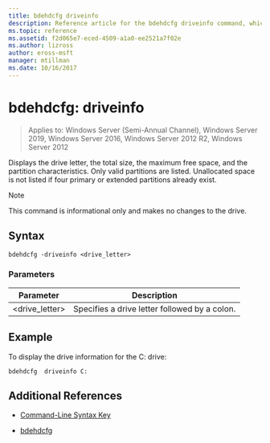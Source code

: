 ```yaml
---
title: bdehdcfg driveinfo
description: Reference article for the bdehdcfg driveinfo command, which displays the drive letter, the total size, the maximum free space, and the partition characteristics.
ms.topic: reference
ms.assetid: f2d065e7-eced-4509-a1a0-ee2521a7f02e
ms.author: lizross
author: eross-msft
manager: mtillman
ms.date: 10/16/2017
---
```

# bdehdcfg: driveinfo

> Applies to: Windows Server (Semi-Annual Channel), Windows Server 2019, Windows Server 2016, Windows Server 2012 R2, Windows Server 2012

Displays the drive letter, the total size, the maximum free space, and the partition characteristics. Only valid partitions are listed. Unallocated space is not listed if four primary or extended partitions already exist.

>[!NOTE]
> This command is informational only and makes no changes to the drive.

## Syntax

```
bdehdcfg -driveinfo <drive_letter>
```

### Parameters

| Parameter | Description |
| --------- | ----------- |
| <drive_letter> | Specifies a drive letter followed by a colon. |

## Example

To display the drive information for the C: drive:

```
bdehdcfg  driveinfo C:
```

## Additional References

- [Command-Line Syntax Key](command-line-syntax-key.md)

- [bdehdcfg](bdehdcfg.md)
